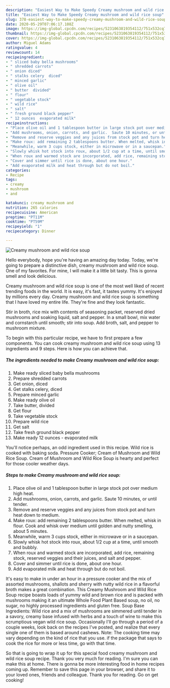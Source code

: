 ```yaml
---
description: "Easiest Way to Make Speedy Creamy mushroom and wild rice soup"
title: "Easiest Way to Make Speedy Creamy mushroom and wild rice soup"
slug: 378-easiest-way-to-make-speedy-creamy-mushroom-and-wild-rice-soup
date: 2020-05-29T07:06:17.108Z
image: https://img-global.cpcdn.com/recipes/5231063819354112/751x532cq70/creamy-mushroom-and-wild-rice-soup-recipe-main-photo.jpg
thumbnail: https://img-global.cpcdn.com/recipes/5231063819354112/751x532cq70/creamy-mushroom-and-wild-rice-soup-recipe-main-photo.jpg
cover: https://img-global.cpcdn.com/recipes/5231063819354112/751x532cq70/creamy-mushroom-and-wild-rice-soup-recipe-main-photo.jpg
author: Miguel Adams
ratingvalue: 4
reviewcount: 14
recipeingredient:
- " sliced baby bella mushrooms"
- " shredded carrots"
- " onion diced"
- " stalks celery  diced"
- " minced garlic"
- " olive oil"
- " butter  divided"
- " flour"
- " vegetable stock"
- " wild rice"
- " salt"
- " fresh ground black pepper"
- " 12 ounces  evaporated milk"
recipeinstructions:
- "Place olive oil and 1 tablespoon butter in large stock pot over medium high heat."
- "Add mushrooms, onion, carrots, and garlic.  Saute 10 minutes, or until tender."
- "Remove and reserve veggies and any juices from stock pot and turn heat down to medium."
- "Make roux: add remaining 2 tablespoons butter. When melted, whisk in flour. Cook and whisk over medium until golden and nutty smelling, about 5 minutes."
- "Meanwhile, warm 3 cups stock, either in microwave or in a saucepan."
- "Slowly whisk hot stock into roux, about 1/2 cup at a time, until smooth and bubbly."
- "When roux and warmed stock are incorporated, add rice, remaining stock, reserved veggies and their juices, and salt and pepper."
- "Cover and simmer until rice is done, about one hour."
- "Add evaporated milk and heat through but do not boil."
categories:
- Recipe
tags:
- creamy
- mushroom
- and

katakunci: creamy mushroom and 
nutrition: 265 calories
recipecuisine: American
preptime: "PT11M"
cooktime: "PT59M"
recipeyield: "1"
recipecategory: Dinner

---
```



![Creamy mushroom and wild rice soup](https://img-global.cpcdn.com/recipes/5231063819354112/751x532cq70/creamy-mushroom-and-wild-rice-soup-recipe-main-photo.jpg)

Hello everybody, hope you're having an amazing day today. Today, we're going to prepare a distinctive dish, creamy mushroom and wild rice soup. One of my favorites. For mine, I will make it a little bit tasty. This is gonna smell and look delicious.

Creamy mushroom and wild rice soup is one of the most well liked of recent trending foods in the world. It is easy, it's fast, it tastes yummy. It's enjoyed by millions every day. Creamy mushroom and wild rice soup is something that I have loved my entire life. They're fine and they look fantastic.

Stir in broth, rice mix with contents of seasoning packet, reserved dried mushrooms and soaking liquid, salt and pepper. In a small bowl, mix water and cornstarch until smooth; stir into soup. Add broth, salt, and pepper to mushroom mixture.


To begin with this particular recipe, we have to first prepare a few components. You can cook creamy mushroom and wild rice soup using 13 ingredients and 9 steps. Here is how you can achieve that.

<!--inarticleads1-->

##### The ingredients needed to make Creamy mushroom and wild rice soup:

1. Make ready  sliced baby bella mushrooms
1. Prepare  shredded carrots
1. Get  onion, diced
1. Get  stalks celery,  diced
1. Prepare  minced garlic
1. Make ready  olive oil
1. Take  butter,  divided
1. Get  flour
1. Take  vegetable stock
1. Prepare  wild rice
1. Get  salt
1. Take  fresh ground black pepper
1. Make ready  12 ounces - evaporated milk


You&#39;ll notice perhaps, an odd ingredient used in this recipe. Wild rice is cooked with baking soda. Pressure Cooker; Cream of Mushroom and Wild Rice Soup. Cream of Mushroom and Wild Rice Soup is hearty and perfect for those cooler weather days. 

<!--inarticleads2-->

##### Steps to make Creamy mushroom and wild rice soup:

1. Place olive oil and 1 tablespoon butter in large stock pot over medium high heat.
1. Add mushrooms, onion, carrots, and garlic.  Saute 10 minutes, or until tender.
1. Remove and reserve veggies and any juices from stock pot and turn heat down to medium.
1. Make roux: add remaining 2 tablespoons butter. When melted, whisk in flour. Cook and whisk over medium until golden and nutty smelling, about 5 minutes.
1. Meanwhile, warm 3 cups stock, either in microwave or in a saucepan.
1. Slowly whisk hot stock into roux, about 1/2 cup at a time, until smooth and bubbly.
1. When roux and warmed stock are incorporated, add rice, remaining stock, reserved veggies and their juices, and salt and pepper.
1. Cover and simmer until rice is done, about one hour.
1. Add evaporated milk and heat through but do not boil.


It&#39;s easy to make in under an hour in a pressure cooker and the mix of assorted mushrooms, shallots and sherry with nutty wild rice in a flavorful broth makes a great combination. This Creamy Mushroom and Wild Rice Soup recipe boasts loads of yummy wild and brown rice and is packed with mushrooms making it an ultimate Whole Food Plant Based soup, no oil, no sugar, no highly processed ingredients and gluten free. Soup Base Ingredients: Wild rice and a mix of mushrooms are simmered until tender in a savory, creamy base infused with herbs and a touch of wine to make this scrumptious vegan wild rice soup. Occasionally I&#39;ll go through a period of a couple weeks, look back on the recipes I&#39;ve posted, and realize that every single one of them is based around cashews. Note: The cooking time may vary depending on the kind of rice that you use. if the package that says to cook the rice for more or less time, go with that time. 

So that is going to wrap it up for this special food creamy mushroom and wild rice soup recipe. Thank you very much for reading. I'm sure you can make this at home. There is gonna be more interesting food in home recipes coming up. Remember to save this page in your browser, and share it to your loved ones, friends and colleague. Thank you for reading. Go on get cooking!
